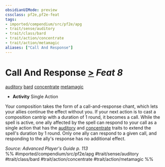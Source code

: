 ```yaml
---
obsidianUIMode: preview
cssclass: pf2e,pf2e-feat
tags:
- imported/compendium/src/pf2e/apg
- trait/sense/auditory
- trait/class/bard
- trait/action/concentrate
- trait/action/metamagic
aliases: ["Call And Response"]
---
```

# Call And Response  [>](chapter-9-playing-the-game.md#Actions "Single Action") *Feat 8*  
[auditory](auditory.md)  [bard](rules/traits/bard.md)  [concentrate](concentrate.md)  [metamagic](metamagic.md)  

- **Activity** Single Action

Your composition takes the form of a call-and-response chant, which lets your allies continue the effect without you. If your next action is to cast a composition cantrip with a duration of 1 round, it becomes a call. While the spell is active, one ally affected by the spell can respond to your call as a single action that has the [auditory](auditory.md) and [concentrate](concentrate.md) traits to extend the spell's duration by 1 round. Only one ally can respond to a given call, and responding to the ally's response has no additional effect.

*Source: Advanced Player's Guide p. 113*  
%% #imported/compendium/src/pf2e/apg #trait/sense/auditory #trait/class/bard #trait/action/concentrate #trait/action/metamagic %%